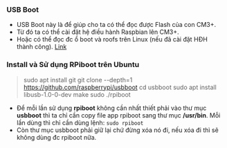 ### USB Boot 
- USB Boot này là để giúp cho ta có thể đọc được Flash của con CM3+.
- Từ đó ta có thể cài đặt hệ điều hành Raspbian lên CM3+.
- Hoặc có thể đọc đc ổ boot và roofs trên Linux (nếu đã cài đặt HĐH thành công).
[Link](https://www.raspberrypi.org/documentation/hardware/computemodule/cm-emmc-flashing.md)


### Install và Sử dụng RPiboot trên Ubuntu
> sudo apt install git
> git clone --depth=1 https://github.com/raspberrypi/usbboot
> cd usbboot
> sudo apt install libusb-1.0-0-dev
> make
> sudo ./rpiboot
- Để mỗi lần sử dụng **rpiboot** không cần nhất thiết phải vào thư mục **usbboot** thì ta chỉ cần copy file app rpiboot sang thư mục **/usr/bin**. Mỗi lần dùng thì chỉ cần dùng lệnh: `sudo rpiboot`
- Còn thư mục usbboot phải giữ lại chứ đừng xóa nó đi, nếu xóa đi thì sẽ không dùng đc rpiboot nữa.


